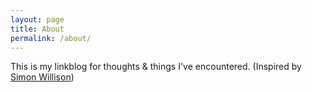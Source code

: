 ```yaml
---
layout: page
title: About
permalink: /about/
---
```


This is my linkblog for thoughts & things I've encountered.
(Inspired by [Simon Willison](https://simonwillison.net/2024/Dec/22/link-blog/))